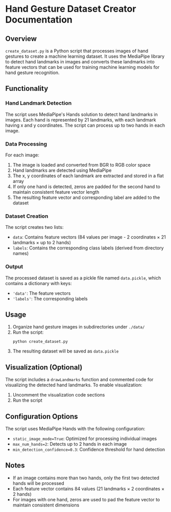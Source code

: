 # Hand Gesture Dataset Creator Documentation

## Overview

`create_dataset.py` is a Python script that processes images of hand gestures to create a machine learning dataset. It uses the MediaPipe library to detect hand landmarks in images and converts these landmarks into feature vectors that can be used for training machine learning models for hand gesture recognition.

## Functionality

### Hand Landmark Detection

The script uses MediaPipe's Hands solution to detect hand landmarks in images. Each hand is represented by 21 landmarks, with each landmark having x and y coordinates. The script can process up to two hands in each image.

### Data Processing

For each image:
1. The image is loaded and converted from BGR to RGB color space
2. Hand landmarks are detected using MediaPipe
3. The x, y coordinates of each landmark are extracted and stored in a flat array
4. If only one hand is detected, zeros are padded for the second hand to maintain consistent feature vector length
5. The resulting feature vector and corresponding label are added to the dataset

### Dataset Creation

The script creates two lists:
- `data`: Contains feature vectors (84 values per image - 2 coordinates × 21 landmarks × up to 2 hands)
- `labels`: Contains the corresponding class labels (derived from directory names)

### Output

The processed dataset is saved as a pickle file named `data.pickle`, which contains a dictionary with keys:
- `'data'`: The feature vectors
- `'labels'`: The corresponding labels

## Usage

1. Organize hand gesture images in subdirectories under `./data/`
2. Run the script:
   ```
   python create_dataset.py
   ```
3. The resulting dataset will be saved as `data.pickle`

## Visualization (Optional)

The script includes a `drawLandmarks` function and commented code for visualizing the detected hand landmarks. To enable visualization:
1. Uncomment the visualization code sections
2. Run the script

## Configuration Options

The script uses MediaPipe Hands with the following configuration:
- `static_image_mode=True`: Optimized for processing individual images
- `max_num_hands=2`: Detects up to 2 hands in each image
- `min_detection_confidence=0.3`: Confidence threshold for hand detection

## Notes

- If an image contains more than two hands, only the first two detected hands will be processed
- Each feature vector contains 84 values (21 landmarks × 2 coordinates × 2 hands)
- For images with one hand, zeros are used to pad the feature vector to maintain consistent dimensions
